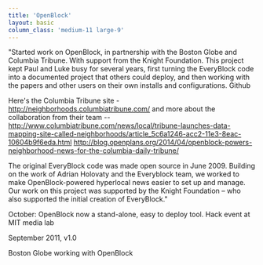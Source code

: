 ```yaml
---
title: 'OpenBlock'
layout: basic
column_class: 'medium-11 large-9'
---
```


"Started work on OpenBlock, in partnership with the Boston Globe and Columbia Tribune. With support from the Knight Foundation. This project kept Paul and Luke busy for several years, first turning the EveryBlock code into a documented project that others could deploy, and then working with the papers and other users on their own installs and configurations. Github

Here's the Columbia Tribune site - http://neighborhoods.columbiatribune.com/ and more about the collaboration from their team -- http://www.columbiatribune.com/news/local/tribune-launches-data-mapping-site-called-neighborhoods/article_5c6a1246-acc2-11e3-8eac-10604b9f6eda.html http://blog.openplans.org/2014/04/openblock-powers-neighborhood-news-for-the-columbia-daily-tribune/

The original EveryBlock code was made open source in June 2009. Building on the work of Adrian Holovaty and the Everyblock team, we worked to make OpenBlock-powered hyperlocal news easier to set up and manage. Our work on this project was supported by the Knight Foundation – who also supported the initial creation of EveryBlock."


October: OpenBlock now a stand-alone, easy to deploy tool. Hack event at MIT media lab

September 2011, v1.0

Boston Globe working with OpenBlock 
